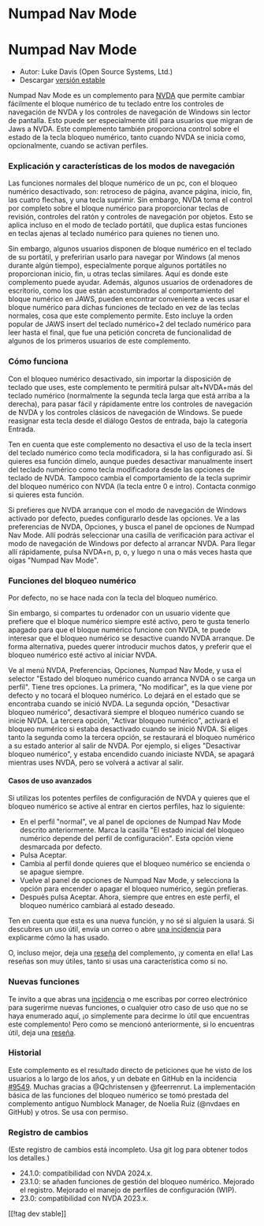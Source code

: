 # Numpad Nav Mode #

# Numpad Nav Mode

* Autor: Luke Davis (Open Source Systems, Ltd.)
* Descargar [versión estable][1]

Numpad Nav Mode es un complemento para [NVDA][2] que permite cambiar
fácilmente el bloque numérico de tu teclado entre los controles de
navegación de NVDA y los controles de navegación de Windows sin lector de
pantalla. Esto puede ser especialmente útil para usuarios que migran de Jaws
a NVDA. Este complemento también proporciona control sobre el estado de la
tecla bloqueo numérico, tanto cuando NVDA se inicia como, opcionalmente,
cuando se activan perfiles.

### Explicación y características de los modos de navegación

Las funciones normales del bloque numérico de un pc, con el bloqueo numérico
desactivado, son: retroceso de página, avance página, inicio, fin, las
cuatro flechas, y una tecla suprimir. Sin embargo, NVDA toma el control por
completo sobre el bloque numérico para proporcionar teclas de revisión,
controles del ratón y controles de navegación por objetos. Esto se aplica
incluso en el modo de teclado portátil, que duplica estas funciones en
teclas ajenas al teclado numérico para quienes no tienen uno.

Sin embargo, algunos usuarios disponen de bloque numérico en el teclado de
su portátil, y preferirían usarlo para navegar por Windows (al menos durante
algún tiempo), especialmente porque algunos portátiles no proporcionan
inicio, fin, u otras teclas similares. Aquí es donde este complemento puede
ayudar. Además, algunos usuarios de ordenadores de escritorio, como los que
están acostumbrados al comportamiento del bloque numérico en JAWS, pueden
encontrar conveniente a veces usar el bloque numérico para dichas funciones
de teclado en vez de las teclas normales, cosa que este complemento
permite. Esto incluye la orden popular de JAWS insert del teclado numérico+2
del teclado numérico para leer hasta el final, que fue una petición concreta
de funcionalidad de algunos de los primeros usuarios de este complemento.

### Cómo funciona

Con el bloqueo numérico desactivado, sin importar la disposición de teclado
que uses, este complemento te permitirá pulsar alt+NVDA+más del teclado
numérico (normalmente la segunda tecla larga que está arriba a la derecha),
para pasar fácil y rápidamente entre los controles de navegación de NVDA y
los controles clásicos de navegación de Windows. Se puede reasignar esta
tecla desde el diálogo Gestos de entrada, bajo la categoría Entrada.

Ten en cuenta que este complemento no desactiva el uso de la tecla insert
del teclado numérico como tecla modificadora, si la has configurado así. Si
quieres esa función dímelo, aunque puedes desactivar manualmente insert del
teclado numérico como tecla modificadora desde las opciones de teclado de
NVDA. Tampoco cambia el comportamiento de la tecla suprimir del bloqueo
numérico con NVDA (la tecla entre 0 e intro). Contacta conmigo si quieres
esta función.

Si prefieres que NVDA arranque con el modo de navegación de Windows activado
por defecto, puedes configurarlo desde las opciones. Ve a las preferencias
de NVDA, Opciones, y busca el panel de opciones de Numpad Nav Mode. Allí
podrás seleccionar una casilla de verificación para activar el modo de
navegación de Windows por defecto al arrancar NVDA. Para llegar allí
rápidamente, pulsa NVDA+n, p, o, y luego n una o más veces hasta que oigas
"Numpad Nav Mode".

### Funciones del bloqueo numérico

Por defecto, no se hace nada con la tecla del bloqueo numérico.

Sin embargo, si compartes tu ordenador con un usuario vidente que prefiere
que el bloque numérico siempre esté activo, pero te gusta tenerlo apagado
para que el bloque numérico funcione con NVDA, te puede interesar que el
bloqueo numérico se desactive cuando NVDA arranque. De forma alternativa,
puedes querer introducir muchos datos, y preferir que el bloqueo numérico
esté activo al iniciar NVDA.

 Ve al menú NVDA, Preferencias, Opciones, Numpad Nav Mode, y usa el selector "Estado del bloqueo numérico cuando arranca NVDA o se carga un perfil". Tiene tres opciones. La primera, "No modificar", es la que viene por defecto y no tocará el bloqueo numérico. Lo dejará en el estado que se encontraba cuando se inició NVDA.
La segunda opción, "Desactivar bloqueo numérico", desactivará siempre el bloqueo numérico cuando se inicie NVDA. La tercera opción, "Activar bloqueo numérico", activará el bloqueo numérico si estaba desactivado cuando se inició NVDA.
Si eliges tanto la segunda como la tercera opción, se restaurará el bloqueo numérico a su estado anterior al salir de NVDA. Por ejemplo, si eliges "Desactivar bloqueo numérico", y estaba encendido cuando iniciaste NVDA, se apagará mientras uses NVDA, pero se volverá a activar al salir.

#### Casos de uso avanzados

Si utilizas los potentes perfiles de configuración de NVDA y quieres que el
bloqueo numérico se active al entrar en ciertos perfiles, haz lo siguiente:

* En el perfil "normal", ve al panel de opciones de Numpad Nav Mode descrito
  anteriormente. Marca la casilla "El estado inicial del bloqueo numérico
  depende del perfil de configuración". Esta opción viene desmarcada por
  defecto.
* Pulsa Aceptar.
* Cambia al perfil donde quieres que el bloqueo numérico se encienda o se
  apague siempre.
* Vuelve al panel de opciones de Numpad Nav Mode, y selecciona la opción
  para encender o apagar el bloqueo numérico, según prefieras.
* Después pulsa Aceptar. Ahora, siempre que entres en este perfil, el
  bloqueo numérico cambiará al estado deseado.

Ten en cuenta que esta es una nueva función, y no sé si alguien la usará. Si
descubres un uso útil, envía un correo o abre [una incidencia][3] para
explicarme cómo la has usado.

O, incluso mejor, deja una [reseña][4] del complemento, ¡y comenta en ella!
Las reseñas son muy útiles, tanto si usas una característica como si no.

### Nuevas funciones

Te invito a que abras una [incidencia][3] o me escribas por correo
electrónico para sugerirme nuevas funciones, o cualquier otro caso de uso
que no se haya enumerado aquí, ¡o simplemente para decirme lo útil que
encuentras este complemento! Pero como se mencionó anteriormente, si lo
encuentras útil, deja una [reseña][4].

### Historial

Este complemento es el resultado directo de peticiones que he visto de los
usuarios a lo largo de los años, y un debate en GitHub en la incidencia
[#9549](https://github.com/nvaccess/nvda/issues/9549). Muchas gracias a
@Qchristensen y @feerrenrut. La implementación básica de las funciones del
bloqueo numérico se tomó prestada del complemento antiguo Numblock Manager,
de Noelia Ruiz (@nvdaes en GitHub) y otros. Se usa con permiso.

### Registro de cambios

(Este registro de cambios está incompleto. Usa git log para obtener todos
los detalles.)

* 24.1.0: compatibilidad con NVDA 2024.x.
* 23.1.0: se añaden funciones de gestión del bloqueo numérico. Mejorado el
  registro. Mejorado el manejo de perfiles de configuración (WIP).
* 23.0: compatibilidad con NVDA 2023.x.

[[!tag dev stable]]

[1]: https://www.nvaccess.org/addonStore/legacy?file=numpadNavMode

[2]: https://nvaccess.org/

[3]: https://github.com/opensourcesys/numpadNavMode/issues/new

[4]: https://github.com/nvaccess/addon-datastore/discussions/2630

